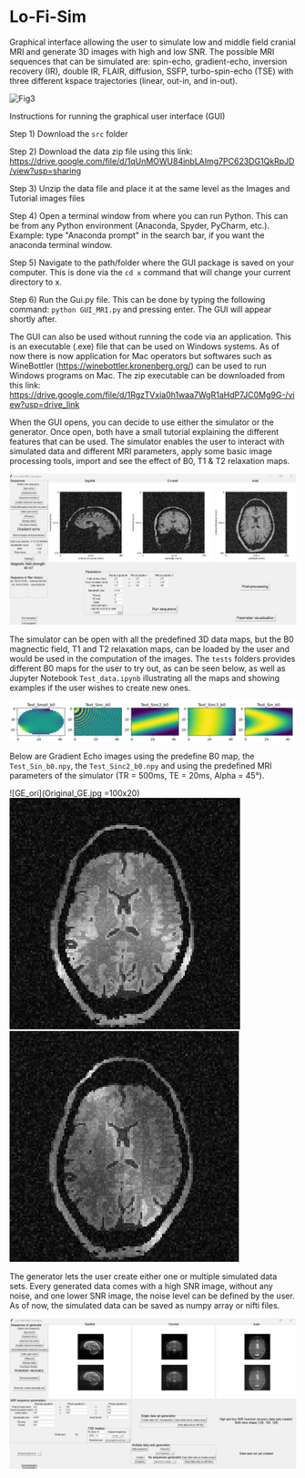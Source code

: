 # Lo-Fi-Sim
Graphical interface allowing the user to simulate low and middle field cranial MRI and generate 3D images with high and low SNR. The possible MRI sequences that can be simulated are: spin-echo, gradient-echo, inversion recovery (IR), double IR, FLAIR, diffusion, SSFP, turbo-spin-echo (TSE) with three different kspace trajectories (linear, out-in, and in-out).

![Fig3](https://github.com/user-attachments/assets/dae549cc-143c-4ec0-b6d8-2681906db8a3)

Instructions for running the graphical user interface (GUI)

Step 1)
Download the ``src`` folder

Step 2)
Download the data zip file using this link: https://drive.google.com/file/d/1qUnMOWU84inbLAImg7PC623DG1QkRpJD/view?usp=sharing

Step 3) 
Unzip the data file and place it at the same level as the Images and Tutorial images files

Step 4)
Open a terminal window from where you can run Python. 
This can be from any Python environment (Anaconda, Spyder, PyCharm, etc.).
Example: type "Anaconda prompt" in the search bar, if you want the anaconda terminal window.

Step 5)
Navigate to the path/folder where the GUI package is saved on your computer.
This is done via the ``cd x`` command that will change your current directory to x.

Step 6)
Run the Gui.py file.
This can be done by typing the following command:
``python GUI_MRI.py``
and pressing enter. The GUI will appear shortly after.

The GUI can also be used without running the code via an application. This is an executable (.exe) file that can be used on Windows systems. As of now there is now application for Mac operators but softwares such as WineBottler (https://winebottler.kronenberg.org/) can be used to run Windows programs on Mac. The zip executable can be downloaded from this link: https://drive.google.com/file/d/1RgzTVxia0h1waa7WgR1aHdP7JC0Mg9G-/view?usp=drive_link

When the GUI opens, you can decide to use either the simulator or the generator. Once open, both have a small tutorial explaining the different features that can be used. The simulator enables the user to interact with simulated data and different MRI parameters, apply some basic image processing tools, import and see the effect of B0, T1 & T2 relaxation maps.

![Simulator](Simulator.jpg)

The simulator can be open with all the predefined 3D data maps, but the B0 magnectic field, T1 and T2 relaxation maps, can be loaded by the user and would be used in the computation of the images. The ``tests`` folders provides different B0 maps for the user to try out, as can be seen below, as well as Jupyter Notebook ``Test_data.ipynb`` illustrating all the maps and showing examples if the user wishes to create new ones. 

![B0_maps](B0_maps.jpg)

Below are Gradient Echo images using the predefine B0 map, the ``Test_Sin_b0.npy``, the ``Test_Sinc2_b0.npy`` and using the predefined MRI parameters of the simulator (TR = 500ms, TE = 20ms, Alpha = 45°).

![GE_ori](Original_GE.jpg =100x20)
![GE_sin](Sin_B0_GE.jpg)
![GE_sinc](Sinc2_B0_GE.jpg)

The generator lets the user create either one or multiple simulated data sets. Every generated data comes with a high SNR image, without any noise, and one lower SNR image, the noise level can be defined by the user. As of now, the simulated data can be saved as numpy array or nifti files.

![Generator](Generator.jpg)


